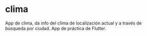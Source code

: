 # clima
App de clima, da info del clima de localización actual y a través de búsqueda por ciudad. App de práctica de Flutter.
